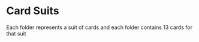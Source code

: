 # Card Suits
Each folder represents a suit of cards and each folder contains 13 cards for that suit

